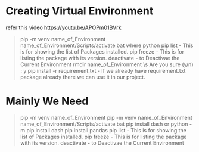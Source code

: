 # Creating Virtual Environment
refer this video https://youtu.be/APOPm01BVrk
> pip -m venv name_of_Environment
> name_of_Environment/Scripts/activate.bat
> where python
> pip list 		- This is for showing the list of Packages installed.
> pip freeze - This is for listing the package with its version.
> deactivate - to Deactivae the Current Environment
> rmdir name_of_Environment \s
 Are you sure (y/n) : y
> pip install -r requirement.txt - If we already have requirement.txt package already there we can use it in our project.


# Mainly We Need
> pip -m venv name_of_Environment
> pip -m venv name_of_Environment
> name_of_Environment/Scripts/activate.bat
> pip install dash or python -m pip install dash
> pip install pandas
> pip list 		- This is for showing the list of Packages installed.
> pip freeze - This is for listing the package with its version.
> deactivate - to Deactivae the Current Environment